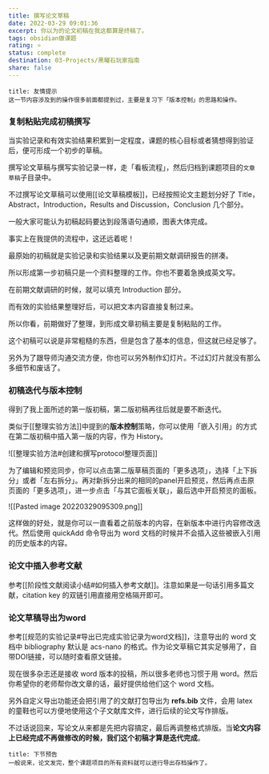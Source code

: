```yaml
---
title: 撰写论文草稿
date: 2022-03-29 09:01:36
excerpt: 你以为的论文初稿在我这都算是终稿了。
tags: obsidian做课题
rating: ⭐
status: complete
destination: 03-Projects/黑曜石玩家指南
share: false
---
```


```ad-info
title: 友情提示
这一节内容涉及到的操作很多前面都提到过，主要是复习下「版本控制」的思路和操作。
```

### 复制粘贴完成初稿撰写

当实验记录和有效实验结果积累到一定程度，课题的核心目标或者猜想得到验证后，便可形成一个初步的草稿。

撰写论文草稿与撰写实验记录一样，走「看板流程」，然后归档到课题项目的`文章草稿`子目录中。

不过撰写论文草稿可以使用[[论文草稿模板]]，已经按照论文主题划分好了 Title，Abstract，Introduction，Results and Discussion，Conclusion 几个部分。

一般大家可能认为初稿起码要达到段落语句通顺，图表大体完成。

事实上在我提供的流程中，这还远着呢！

最原始的初稿就是实验记录和实验结果以及更前期文献调研报告的拼凑。

所以形成第一步初稿只是一个资料整理的工作。你也不要着急换成英文写。

在前期文献调研的时候，就可以填充 Introduction 部分。

而有效的实验结果整理好后，可以把文本内容直接复制过来。

所以你看，前期做好了整理，到形成文章初稿主要是复制粘贴的工作。

这个初稿可以说是非常粗糙的东西，但是包含了基本的信息，但这就已经足够了。

另外为了跟导师沟通交流方便，你也可以另外制作幻灯片。不过幻灯片就没有那么多细节和废话了。

### 初稿迭代与版本控制

得到了我上面所述的第一版初稿，第二版初稿再往后就是要不断迭代。

类似于[[整理实验方法]]中提到的**版本控制**策略，你可以使用「嵌入引用」的方式在第二版初稿中插入第一版的内容，作为 History。

![[整理实验方法#创建和撰写protocol整理页面]]

为了编辑和预览同步，你可以点击第二版草稿页面的「更多选项」，选择「上下拆分」或者「左右拆分」。再对新拆分出来的相同的panel开启预览，然后再点击原页面的「更多选项」，进一步点击「与其它面板关联」，最后选中开启预览的面板。

![[Pasted image 20220329095309.png]]

这样做的好处，就是你可以一直看着之前版本的内容，在新版本中进行内容修改迭代。然后使用 quickAdd 命令导出为 word 文档的时候并不会插入这些被嵌入引用的历史版本的内容。

### 论文中插入参考文献

参考[[阶段性文献阅读小结#如何插入参考文献]]。注意如果是一句话引用多篇文献，citation key 的双链引用直接用空格隔开即可。

### 论文草稿导出为word

参考[[规范的实验记录#导出已完成实验记录为word文档]]，注意导出的 word 文档中 bibliography 默认是 acs-nano 的格式。作为论文草稿它其实足够用了，自带DOI链接，可以随时查看原文链接。

现在很多杂志还是接收 word 版本的投稿，所以很多老师也习惯于用 word。然后你希望你的老师帮你改文章的话，最好提供给他们这个 word 文档。

另外自定义导出功能还会把引用了的文献打包导出为 **refs.bib** 文件，会用 latex 的童鞋也可以方便地使用这个子文献库文件，进行后续的论文写作排版。

不过话说回来，写论文从来都是先把内容搞定，最后再调整格式排版。当**论文内容上已经完成不再做修改的时候，我们这个初稿才算是迭代完成**。

```ad-info
title: 下节预告
一般说来，论文发完，整个课题项目的所有资料就可以进行导出存档操作了。
```